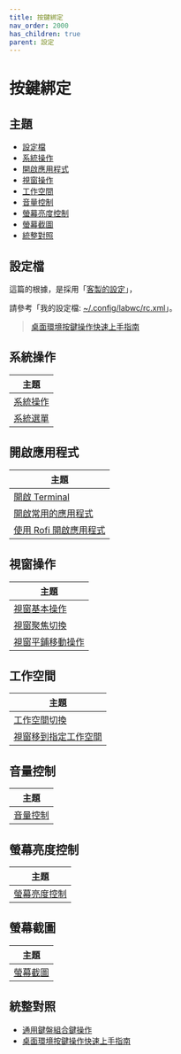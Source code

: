 ```yaml
---
title: 按鍵綁定
nav_order: 2000
has_children: true
parent: 設定
---
```



# 按鍵綁定


## 主題

* [設定檔](#設定檔)
* [系統操作](#系統操作)
* [開啟應用程式](#開啟應用程式)
* [視窗操作](#視窗操作)
* [工作空間](#工作空間)
* [音量控制](#音量控制)
* [螢幕亮度控制](#螢幕亮度控制)
* [螢幕截圖](#螢幕截圖)
* [統整對照](#統整對照)


## 設定檔

這篇的根據，是採用「[客製的設定](https://github.com/samwhelp/note-about-labwc/tree/gh-pages/_demo/config/labwc-config/main)」，

請參考「我的設定檔: [~/.config/labwc/rc.xml](https://github.com/samwhelp/note-about-labwc/blob/gh-pages/_demo/config/labwc-config/main/rc.xml)」。


> [桌面環境按鍵操作快速上手指南](https://samwhelp.github.io/system-modeling/read/zh_tw/quick-start)


## 系統操作

| 主題 |
| --- |
| [系統操作](keybind/system-control) |
| [系統選單](keybind/system-menu) |


## 開啟應用程式

| 主題 |
| --- |
| [開啟 Terminal](keybind/application-launch-terminal) |
| [開啟常用的應用程式](keybind/application-launch-favorite) |
| [使用 Rofi 開啟應用程式](keybind/application-launch-rofi) |


## 視窗操作

| 主題 |
| --- |
| [視窗基本操作](keybind/window-control) |
| [視窗聚焦切換](keybind/window-focus) |
| [視窗平鋪移動操作](keybind/window-tiling-move) |


## 工作空間

| 主題 |
| --- |
| [工作空間切換](keybind/workspace-switch) |
| [視窗移到指定工作空間](keybind/window-move-to-workspace) |


## 音量控制

| 主題 |
| --- |
| [音量控制](keybind/volume-control) |


## 螢幕亮度控制

| 主題 |
| --- |
| [螢幕亮度控制](keybind/monitor-brightness-control) |


## 螢幕截圖

| 主題 |
| --- |
| [螢幕截圖](keybind/screenshot-control) |


## 統整對照

* [通用鍵盤組合鍵操作](https://samwhelp.github.io/system-modeling/read/zh_tw/spec-keybind-common)
* [桌面環境按鍵操作快速上手指南](https://samwhelp.github.io/system-modeling/read/zh_tw/quick-start)
